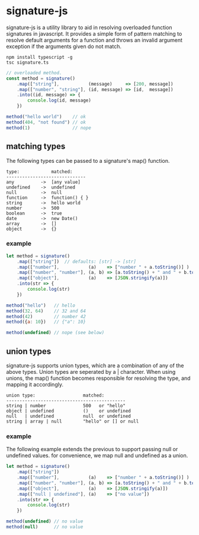 # signature-js

signature-js is a utility library to aid in resolving overloaded function signatures in javascript. It provides a simple form of pattern matching to resolve default arguments for a function and throws an invalid argument exception if the arguments given do not match.

```
npm install typescript -g
tsc signature.ts
```

```javascript
// overloaded method.
const method = signature()
    .map(["string"],           (message)     => [200, message])
    .map(["number", "string"], (id, message) => [id,  message])
    .into((id, message) => {
        console.log(id, message)
    })

method("hello world")    // ok
method(404, "not found") // ok
method(1)                // nope
```

## matching types

The following types can be passed to a signature's map() function.

```
type:            matched:
------------------------------
any          ->  [any value]
undefined    ->  undefined
null         ->  null
function     ->  function() { }
string       ->  hello world
number       ->  500
boolean      ->  true
date         ->  new Date()
array        ->  []
object       ->  {}
``` 
### example

```javascript
let method = signature()
    .map(["string"])  // defaults: [str] -> [str]
    .map(["number"],           (a)    => ["number " + a.toString()] )
    .map(["number", "number"], (a, b) => [a.toString() + " and " + b.toString()])
    .map(["object"],           (a)    => [JSON.stringify(a)])
    .into(str => { 
        console.log(str)
    })

method("hello")   // hello
method(32, 64)    // 32 and 64
method(42)        // number 42
method({a: 10})   // {"a": 10}

method(undefined) // nope (see below)
```

## union types

signature-js supports union types, which are a combination of any of the above types. Union
types are seperated by a | character. When using unions, the map() function becomes responsible
for resolving the type, and mapping it accordingly.

```
union type:                  matched:
---------------------------------------------
string | number              500   or "hello"
object | undefined           ()    or undefined
null   | undefined           null  or undefined
string | array | null        "hello" or [] or null
```

### example
The following example extends the previous to support passing null or undefined
values. for convenience, we map null and undefined as a union.

```javascript
let method = signature()
    .map(["string"])
    .map(["number"],           (a)    => ["number " + a.toString()] )
    .map(["number", "number"], (a, b) => [a.toString() + " and " + b.toString()])
    .map(["object"],           (a)    => [JSON.stringify(a)])
    .map(["null | undefined"], (a)    => ["no value"])
    .into(str => {
        console.log(str)
    })

method(undefined) // no value
method(null)      // no value
```
